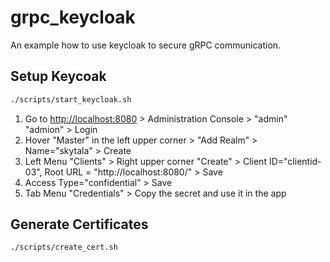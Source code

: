 grpc_keycloak
=============

An example how to use keycloak to secure gRPC communication.

## Setup Keycoak

```bash
./scripts/start_keycloak.sh
```

1. Go to [http://localhost:8080](http://localhost:8080) > Administration Console > "admin" "admion" > Login
2. Hover "Master" in the left upper corner > "Add Realm" > Name="skytala" > Create
3. Left Menu "Clients" > Right upper corner "Create" > Client ID="clientid-03", Root URL = "http://localhost:8080/" > Save
4. Access Type="confidential" > Save
5. Tab Menu "Credentials" > Copy the secret and use it in the app

## Generate Certificates

```bash
./scripts/create_cert.sh
```

